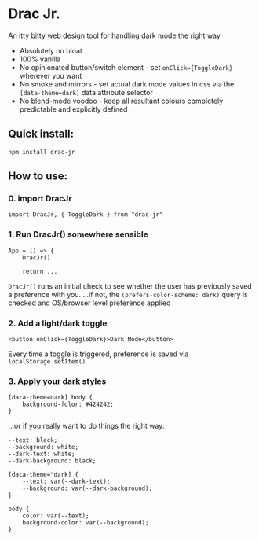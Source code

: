 # Drac Jr.
An itty bitty web design tool for handling dark mode the right way

* Absolutely no bloat
* 100% vanilla
* No opinionated button/switch element - set `onClick={ToggleDark}` wherever you want
* No smoke and mirrors - set actual dark mode values in css via the `[data-theme=dark]` data attribute selector
* No blend-mode voodoo - keep all resultant colours completely predictable and explicitly defined

## Quick install:

`npm install drac-jr`

## How to use:
### 0. import DracJr
    import DracJr, { ToggleDark } from "drac-jr"
### 1. Run DracJr() somewhere sensible
    App = () => {
        DracJr()
        
        return ...
    
`DracJr()` runs an initial check to see whether the user has previously saved a preference with you.
...if not, the `(prefers-color-scheme: dark)` query is checked and OS/browser level preference applied

### 2. Add a light/dark toggle
    <button onClick={ToggleDark}>Dark Mode</button>

Every time a toggle is triggered, preference is saved via `localStorage.setItem()`

### 3. Apply your dark styles
    [data-theme=dark] body {
        background-folor: #424242;
    }

...or if you really want to do things the right way:
    
    --text: black;
    --background: white;
    --dark-text: white;
    --dark-background: black;
    
    [data-theme="dark] {
        --text: var(--dark-text);
        --background: var(--dark-background);
    }
    
    body {
        color: var(--text);
        background-color: var(--background);
    }
    
